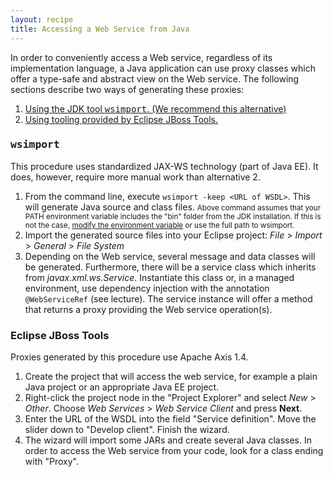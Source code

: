 ```yaml
---
layout: recipe
title: Accessing a Web Service from Java
---
```


In order to conveniently access a Web service, regardless of its implementation language, a Java application can use proxy classes which offer a type-safe and abstract view on the Web service. The following sections describe two ways of generating these proxies:

1. <a href="#wsimport">Using the JDK tool <tt>wsimport</tt>. (We recommend this alternative)</a>
1. <a href="#jbosstools">Using tooling provided by Eclipse JBoss Tools.</a>

### <a id="wsimport" name="wsimport"></a> <tt>wsimport</tt>
This procedure uses standardized JAX-WS technology (part of Java EE). It does, however, require more manual work than alternative 2.

1. From the command line, execute ``wsimport -keep <URL of WSDL>``. This will generate Java source and class files.
  <small>Above command assumes that your PATH environment variable includes the "bin" folder from the JDK installation. If this is not the case, [modify the environment variable](010_setting_up_environment_with_docker.html) or use the full path to wsimport.</small>
1. Import the generated source files into your Eclipse project: *File* > *Import* > *General* > *File System*
1. Depending on the Web service, several message and data classes will be generated. Furthermore, there will be a service class which inherits from *javax.xml.ws.Service*. Instantiate this class or, in a managed environment, use dependency injection with the annotation ``@WebServiceRef`` (see lecture). The service instance will offer a method that returns a proxy providing the Web service operation(s).

### <a id="jbosstools" name="jbosstools"></a>Eclipse JBoss Tools
Proxies generated by this procedure use Apache Axis 1.4.

1. Create the project that will access the web service, for example a plain Java project or an appropriate Java EE project.
1. Right-click the project node in the "Project Explorer" and select *New* > *Other*. Choose *Web Services* > *Web Service Client* and press **Next**.
1. Enter the URL of the WSDL into the field "Service definition". Move the slider down to "Develop client". Finish the wizard.
1. The wizard will import some JARs and create several Java classes. In order to access the Web service from your code, look for a class ending with "Proxy".

